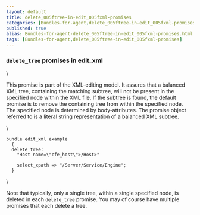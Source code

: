 ```yaml
---
layout: default
title: delete_005ftree-in-edit_005fxml-promises
categories: [Bundles-for-agent,delete_005ftree-in-edit_005fxml-promises]
published: true
alias: Bundles-for-agent-delete_005ftree-in-edit_005fxml-promises.html
tags: [Bundles-for-agent,delete_005ftree-in-edit_005fxml-promises]
---
```


### `delete_tree` promises in edit\_xml

\

This promise is part of the XML-editing model. It assures that a
balanced XML tree, containing the matching subtree, will not be present
in the specified node within the XML file. If the subtree is found, the
default promise is to remove the containing tree from within the
specified node. The specified node is determined by body-attributes. The
promise object referred to is a literal string representation of a
balanced XML subtree.

\

~~~~ {.verbatim}
bundle edit_xml example
  {
  delete_tree:
    "Host name=\"cfe_host\">/Host>"

    select_xpath => "/Server/Service/Engine";
  }
~~~~

\

Note that typically, only a single tree, within a single specified node,
is deleted in each `delete_tree` promise. You may of course have
multiple promises that each delete a tree.
